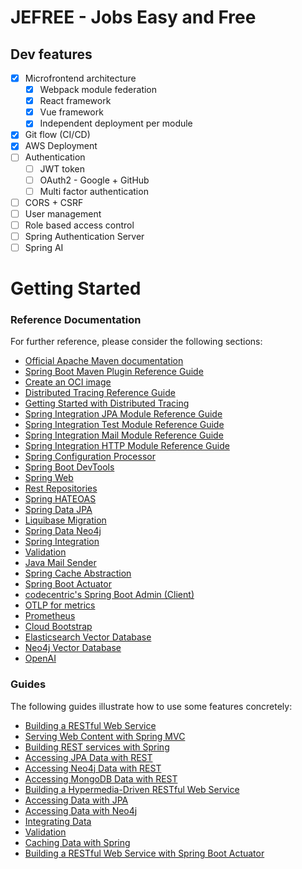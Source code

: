 # JEFREE - Jobs Easy and Free

## Dev features
- [x] Microfrontend architecture
  - [x] Webpack module federation
  - [x] React framework
  - [x] Vue framework
  - [x] Independent deployment per module
- [x] Git flow (CI/CD)
- [x] AWS Deployment
- [ ] Authentication
  - [ ] JWT token
  - [ ] OAuth2 - Google + GitHub
  - [ ] Multi factor authentication
- [ ] CORS + CSRF
- [ ] User management
- [ ] Role based access control
- [ ] Spring Authentication Server
- [ ] Spring AI

# Getting Started

### Reference Documentation
For further reference, please consider the following sections:

* [Official Apache Maven documentation](https://maven.apache.org/guides/index.html)
* [Spring Boot Maven Plugin Reference Guide](https://docs.spring.io/spring-boot/3.3.4/maven-plugin)
* [Create an OCI image](https://docs.spring.io/spring-boot/3.3.4/maven-plugin/build-image.html)
* [Distributed Tracing Reference Guide](https://docs.micrometer.io/tracing/reference/index.html)
* [Getting Started with Distributed Tracing](https://docs.spring.io/spring-boot/3.3.4/reference/actuator/tracing.html)
* [Spring Integration JPA Module Reference Guide](https://docs.spring.io/spring-integration/reference/html/jpa.html)
* [Spring Integration Test Module Reference Guide](https://docs.spring.io/spring-integration/reference/html/testing.html)
* [Spring Integration Mail Module Reference Guide](https://docs.spring.io/spring-integration/reference/html/mail.html)
* [Spring Integration HTTP Module Reference Guide](https://docs.spring.io/spring-integration/reference/html/http.html)
* [Spring Configuration Processor](https://docs.spring.io/spring-boot/docs/3.3.4/reference/htmlsingle/index.html#appendix.configuration-metadata.annotation-processor)
* [Spring Boot DevTools](https://docs.spring.io/spring-boot/docs/3.3.4/reference/htmlsingle/index.html#using.devtools)
* [Spring Web](https://docs.spring.io/spring-boot/docs/3.3.4/reference/htmlsingle/index.html#web)
* [Rest Repositories](https://docs.spring.io/spring-boot/docs/3.3.4/reference/htmlsingle/index.html#howto.data-access.exposing-spring-data-repositories-as-rest)
* [Spring HATEOAS](https://docs.spring.io/spring-boot/docs/3.3.4/reference/htmlsingle/index.html#web.spring-hateoas)
* [Spring Data JPA](https://docs.spring.io/spring-boot/docs/3.3.4/reference/htmlsingle/index.html#data.sql.jpa-and-spring-data)
* [Liquibase Migration](https://docs.spring.io/spring-boot/docs/3.3.4/reference/htmlsingle/index.html#howto.data-initialization.migration-tool.liquibase)
* [Spring Data Neo4j](https://docs.spring.io/spring-boot/docs/3.3.4/reference/htmlsingle/index.html#data.nosql.neo4j)
* [Spring Integration](https://docs.spring.io/spring-boot/docs/3.3.4/reference/htmlsingle/index.html#messaging.spring-integration)
* [Validation](https://docs.spring.io/spring-boot/docs/3.3.4/reference/htmlsingle/index.html#io.validation)
* [Java Mail Sender](https://docs.spring.io/spring-boot/docs/3.3.4/reference/htmlsingle/index.html#io.email)
* [Spring Cache Abstraction](https://docs.spring.io/spring-boot/docs/3.3.4/reference/htmlsingle/index.html#io.caching)
* [Spring Boot Actuator](https://docs.spring.io/spring-boot/docs/3.3.4/reference/htmlsingle/index.html#actuator)
* [codecentric's Spring Boot Admin (Client)](https://codecentric.github.io/spring-boot-admin/current/#getting-started)
* [OTLP for metrics](https://docs.spring.io/spring-boot/reference/actuator/metrics.html#actuator.metrics.export.otlp)
* [Prometheus](https://docs.spring.io/spring-boot/docs/3.3.4/reference/htmlsingle/index.html#actuator.metrics.export.prometheus)
* [Cloud Bootstrap](https://docs.spring.io/spring-cloud-commons/docs/current/reference/html/)
* [Elasticsearch Vector Database](https://docs.spring.io/spring-ai/reference/api/vectordbs/elasticsearch.html)
* [Neo4j Vector Database](https://docs.spring.io/spring-ai/reference/api/vectordbs/neo4j.html)
* [OpenAI](https://docs.spring.io/spring-ai/reference/api/clients/openai-chat.html)

### Guides
The following guides illustrate how to use some features concretely:

* [Building a RESTful Web Service](https://spring.io/guides/gs/rest-service/)
* [Serving Web Content with Spring MVC](https://spring.io/guides/gs/serving-web-content/)
* [Building REST services with Spring](https://spring.io/guides/tutorials/rest/)
* [Accessing JPA Data with REST](https://spring.io/guides/gs/accessing-data-rest/)
* [Accessing Neo4j Data with REST](https://spring.io/guides/gs/accessing-neo4j-data-rest/)
* [Accessing MongoDB Data with REST](https://spring.io/guides/gs/accessing-mongodb-data-rest/)
* [Building a Hypermedia-Driven RESTful Web Service](https://spring.io/guides/gs/rest-hateoas/)
* [Accessing Data with JPA](https://spring.io/guides/gs/accessing-data-jpa/)
* [Accessing Data with Neo4j](https://spring.io/guides/gs/accessing-data-neo4j/)
* [Integrating Data](https://spring.io/guides/gs/integration/)
* [Validation](https://spring.io/guides/gs/validating-form-input/)
* [Caching Data with Spring](https://spring.io/guides/gs/caching/)
* [Building a RESTful Web Service with Spring Boot Actuator](https://spring.io/guides/gs/actuator-service/)

